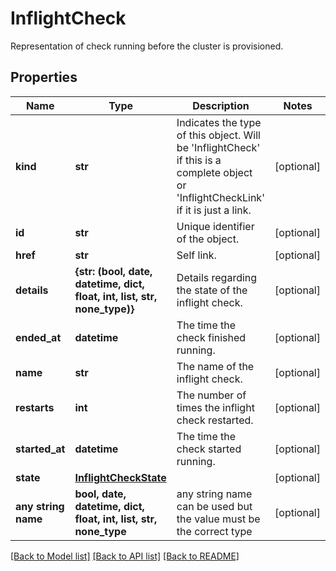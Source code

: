 # InflightCheck

Representation of check running before the cluster is provisioned.

## Properties
Name | Type | Description | Notes
------------ | ------------- | ------------- | -------------
**kind** | **str** | Indicates the type of this object. Will be &#39;InflightCheck&#39; if this is a complete object or &#39;InflightCheckLink&#39; if it is just a link. | [optional] 
**id** | **str** | Unique identifier of the object. | [optional] 
**href** | **str** | Self link. | [optional] 
**details** | **{str: (bool, date, datetime, dict, float, int, list, str, none_type)}** | Details regarding the state of the inflight check. | [optional] 
**ended_at** | **datetime** | The time the check finished running. | [optional] 
**name** | **str** | The name of the inflight check. | [optional] 
**restarts** | **int** | The number of times the inflight check restarted. | [optional] 
**started_at** | **datetime** | The time the check started running. | [optional] 
**state** | [**InflightCheckState**](InflightCheckState.md) |  | [optional] 
**any string name** | **bool, date, datetime, dict, float, int, list, str, none_type** | any string name can be used but the value must be the correct type | [optional]

[[Back to Model list]](../README.md#documentation-for-models) [[Back to API list]](../README.md#documentation-for-api-endpoints) [[Back to README]](../README.md)


